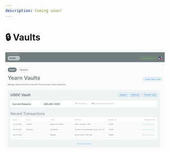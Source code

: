 ```yaml
---
description: Coming soon!
---
```


# 🔒 Vaults

![Preview of Coordinape Vault](<../../.gitbook/assets/Screen Shot 2022-05-17 at 5.13.41 PM.png>)
